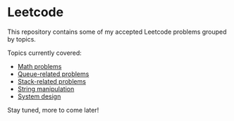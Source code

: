 # Leetcode

This repository contains some of my accepted Leetcode problems grouped by topics.

Topics currently covered:
- [Math problems](/Problems/Math)
- [Queue-related problems](/Problems/Queue)
- [Stack-related problems](/Problems/Stack)
- [String manipulation](/Problems/String)
- [System design](/Problems/SystemDesign)

Stay tuned, more to come later!
